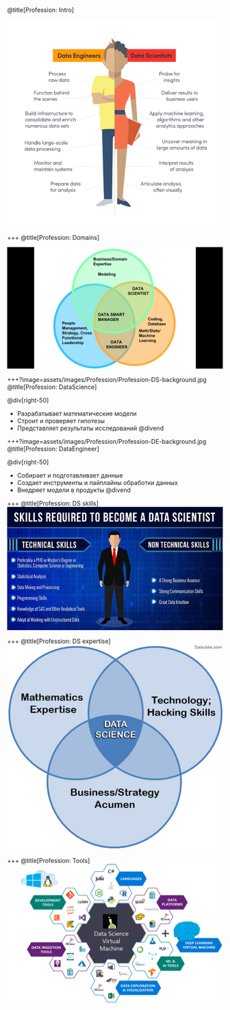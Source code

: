 @title[Profession: Intro]

![DS vs DE](assets/images/Profession/Profession-DS-DE.png)

+++
@title[Profession: Domains]

![Domains](assets/images/Profession/Profession-domains.png)

+++?image=assets/images/Profession/Profession-DS-background.jpg
@title[Profession: DataScience]

@div[right-50]
  - Разрабатывает математические модели
  - Строит и проверяет гипотезы
  - Представляет результаты исследований
@divend

+++?image=assets/images/Profession/Profession-DE-background.jpg
@title[Profession: DataEngineer]

@div[right-50]
  - Собирает и подготавливает данные
  - Создает инструменты и пайплайны обработки данных
  - Внедряет модели в продукты
@divend

+++
@title[Profession: DS skills]
![DS skills](assets/images/Profession/Profession-DS-skills.jpg)

+++
@title[Profession: DS expertise]
![DS expertise](assets/images/Profession/Profession-expertise.jpg)

+++
@title[Profession: Tools]
![Tools](assets/images/Profession/Profession-tools.png)
